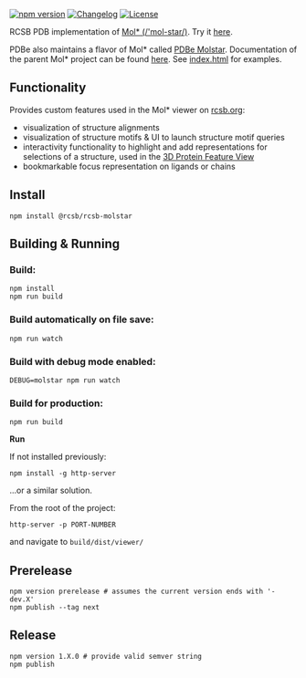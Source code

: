 [![npm version](https://badge.fury.io/js/%40rcsb%2Frcsb-molstar.svg)](https://www.npmjs.com/package/@rcsb/rcsb-molstar)
[![Changelog](https://img.shields.io/badge/changelog--lightgrey.svg?style=flat)](https://github.com/rcsb/rcsb-molstar/blob/master/CHANGELOG.md)
[![License](http://img.shields.io/badge/license-MIT-blue.svg?style=flat)](./LICENSE)

RCSB PDB implementation of [Mol* (/'mol-star/)](https://github.com/molstar/molstar).
Try it [here](https://rcsb.org/3d-view/).

PDBe also maintains a flavor of Mol* called [PDBe Molstar](https://github.com/PDBeurope/pdbe-molstar).
Documentation of the parent Mol* project can be found [here](https://molstar.org/docs/). See [index.html](https://github.com/rcsb/rcsb-molstar/blob/master/src/viewer/index.html) for examples.

## Functionality
Provides custom features used in the Mol* viewer on [rcsb.org](https://www.rcsb.org/3d-view):
- visualization of structure alignments
- visualization of structure motifs & UI to launch structure motif queries
- interactivity functionality to highlight and add representations for selections of a structure, used in the [3D Protein Feature View](https://www.rcsb.org/3d-sequence/4hhb)
- bookmarkable focus representation on ligands or chains

## Install
    npm install @rcsb/rcsb-molstar

## Building & Running

### Build:
    npm install
    npm run build

### Build automatically on file save:
    npm run watch

### Build with debug mode enabled:
    DEBUG=molstar npm run watch

### Build for production:
    npm run build

**Run**

If not installed previously:

    npm install -g http-server

...or a similar solution.

From the root of the project:

    http-server -p PORT-NUMBER

and navigate to `build/dist/viewer/`

## Prerelease
    npm version prerelease # assumes the current version ends with '-dev.X'
    npm publish --tag next

## Release
    npm version 1.X.0 # provide valid semver string
    npm publish